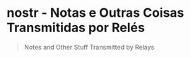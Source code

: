# nostr - Notas e Outras Coisas Transmitidas por Relés
> Notes and Other Stuff Transmitted by Relays
